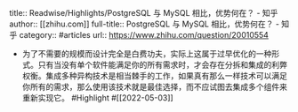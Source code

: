 title:: Readwise/Highlights/PostgreSQL 与 MySQL 相比，优势何在？ - 知乎
author:: [[zhihu.com]]
full-title:: PostgreSQL 与 MySQL 相比，优势何在？ - 知乎
category:: #articles
url:: https://www.zhihu.com/question/20010554

- 为了不需要的规模而设计完全是白费功夫，实际上这属于过早优化的一种形式。只有当没有单个软件能满足你的所有需求时，才会存在分拆和集成的利弊权衡。集成多种异构技术是相当棘手的工作，如果真有那么一样技术可以满足你所有的需求，那么使用该技术就是最佳选择，而不应试图去集成多个组件来重新实现它。 #Highlight #[[2022-05-03]]
